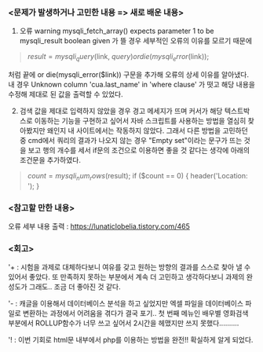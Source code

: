 ### <문제가 발생하거나 고민한 내용 => 새로 배운 내용>

1) 오류 warning mysqli_fetch_array() expects parameter 1 to be mysqli_result boolean given 가 뜰 경우 세부적인 오류의 이유를 모르기 때문에 
>$result = mysqli_query($link, $query) or die(mysqli_error($link));

처럼 끝에 or die(mysqli_error($link)) 구문을 추가해 오류의 상세 이유를 알아냈다.
내 경우 Unknown column 'cua.last_name' in 'where clause' 가 떳고 해당 내용을 수정해 제대로 된 값을 출력할 수 있었다.


2) 검색 값을 제대로 입력하지 않았을 경우 경고 메세지가 뜨며 커서가 해당 텍스트박스로 이동하는 기능을 구현하고 싶어서 자바 스크립트를 사용하는 방법을 열심히 찾아봤지만 왜인지 내 사이트에서는 작동하지 않았다. 그래서 다른 방법을 고민하던 중 cmd에서 쿼리의 결과가 나오지 않는 경우 "Empty set"이라는 문구가 뜨는 것을 보고 행의 개수를 세서 if문의 조건으로 이용하면 좋을 것 같다는 생각에 아래의 조건문을 추가하였다.
>$count = mysqli_num_rows($result);
    if ($count == 0) { 
        header('Location: ');
    }

### <참고할 만한 내용>

오류 세부 내용 출력 : https://lunaticlobelia.tistory.com/465

### <회고>

'+ : 시험을 과제로 대체하다보니 여유를 갖고 원하는 방향의 결과를 스스로 찾아 낼 수 있어서 좋았다. 또 만족하지 못하는 부분에서 계속 더 고민하고 생각하다보니 과제의 완성도가 그래도.. 조금 더 좋아진 것 같다.

'- : 캐글을 이용해서 데이터베이스 분석을 하고 싶었지만 엑셀 파일을 데이터베이스 파일로 변환하는 과정에서 어려움을 겪다가 결국 포기..
첫 번째 메뉴인 배우별 영화검색 부분에서 ROLLUP함수가 너무 쓰고 싶어서 2시간을 헤맸지만 쓰지 못했다..........

'! : 이번 기회로 html문 내부에서 php를 이용하는 방법을 완전!! 확실하게 알게 되었다.
